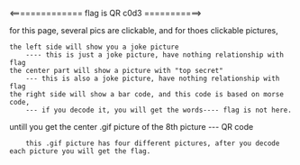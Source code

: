 <==============  flag is QR c0d3 ===========>

for this page, several pics are clickable, and for thoes clickable pictures, 
	
	the left side will show you a joke picture  
		---- this is just a joke picture, have nothing relationship with flag
	the center part will show a picture with "top secret" 
		--- this is also a joke picture, have nothing relationship with flag
	the right side will show a bar code, and this code is based on morse code,
		--- if you decode it, you will get the words---- flag is not here.
		
untill you get the center .gif picture of the 8th picture --- QR code 
		
		this .gif picture has four different pictures, after you decode each picture you will get the flag. 

